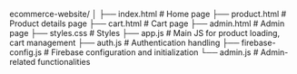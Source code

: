 ecommerce-website/
│
├── index.html               # Home page
├── product.html             # Product details page
├── cart.html                # Cart page
├── admin.html               # Admin page
├── styles.css               # Styles
├── app.js                   # Main JS for product loading, cart management
├── auth.js                  # Authentication handling
├── firebase-config.js       # Firebase configuration and initialization
└── admin.js                 # Admin-related functionalities
